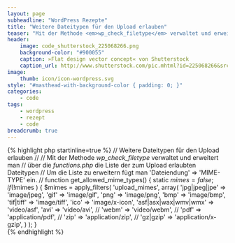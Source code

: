 ```yaml
---
layout: page
subheadline: "WordPress Rezepte"
title: "Weitere Dateitypen für den Upload erlauben"
teaser: "Mit der Methode <em>wp_check_filetype</em> verwaltet und erweitert man über die <em>functions.php</em> die Liste der zum Upload erlaubten Dateitypen. Um die Liste zu erweitern fügt man <code>'Dateiendung' => 'MIME-TYPE'</code> ein."
header:
    image: code_shutterstock_225068266.png
    background-color: "#900055"
    caption: »Flat design vector concept« von Shutterstock
    caption_url: http://www.shutterstock.com/pic.mhtml?id=225068266&src=id
image:
    thumb: icon/icon-wordpress.svg
style: "#masthead-with-background-color { padding: 0; }"
categories:
    - code
tags:
    - wordpress
    - rezept
    - code
breadcrumb: true
---
```


{% highlight php startinline=true %}
// Weitere Dateitypen für den Upload erlauben
//
// Mit der Methode *wp_check_filetype* verwaltet und erweitert man
// über die *functions.php* die Liste der zum Upload erlaubten Dateitypen
// Um die Liste zu erweitern fügt man 'Dateiendung' => 'MIME-TYPE' ein.
//
function get_allowed_mime_types() {
	static $mimes = false;
	if ( !$mimes ) {
		$mimes = apply_filters( 'upload_mimes', array(
			'jpg|jpeg|jpe' => 'image/jpeg',
			'gif' => 'image/gif',
			'png' => 'image/png',
			'bmp' => 'image/bmp',
			'tif|tiff' => 'image/tiff',
			'ico' => 'image/x-icon',
			'asf|asx|wax|wmv|wmx' => 'video/asf',
			'avi' => 'video/avi',
			// 'webm' => 'video/webm',
			// 'pdf' => 'application/pdf',
			// 'zip' => 'application/zip',
			// 'gz|gzip' => 'application/x-gzip',
		) );
	}                
{% endhighlight %}
